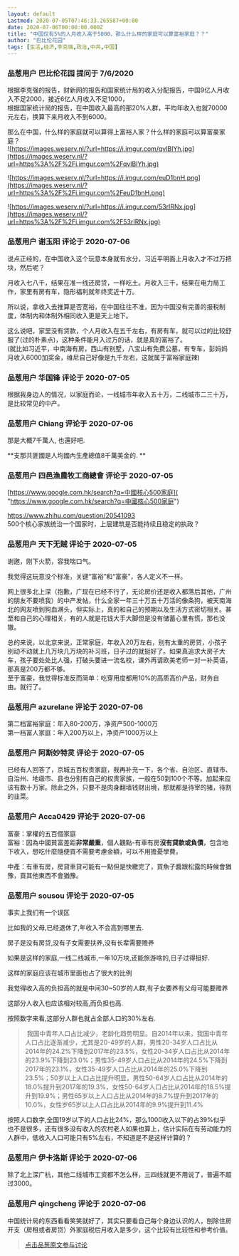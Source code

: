 ```yaml
---
layout: default
Lastmod: 2020-07-05T07:46:33.265587+00:00
date: 2020-07-06T00:00:00.000Z
title: "中国仅有5%的人月收入高于5000，那么什么样的家庭可以算富裕家庭？？"
author: "巴比伦花园"
tags: [生活,经济,李克强,政治,中共,中国]
---
```



### 品葱用户 **巴比伦花园** 提问于 7/6/2020
    
根据李克强的报告，财新网的报告和国家统计局的收入分配报告，中国9亿人月收入不足2000，接近6亿人月收入不足1000，  
根据国家统计局的报告，在中国收入最高的那20%人群，平均年收入也就70000元左右，换算下来月收入不到6000。  
  
那么在中国，什么样的家庭就可以算得上富裕人家？什么样的家庭可以算富豪家庭？  
![https://images.weserv.nl/?url=https://i.imgur.com/qvlBIYh.jpg](https://images.weserv.nl/?url=https%3A%2F%2Fi.imgur.com%2FqvlBIYh.jpg)  
  
![https://images.weserv.nl/?url=https://i.imgur.com/euD1bnH.png](https://images.weserv.nl/?url=https%3A%2F%2Fi.imgur.com%2FeuD1bnH.png)  
  
![https://images.weserv.nl/?url=https://i.imgur.com/53rIRNx.jpg](https://images.weserv.nl/?url=https%3A%2F%2Fi.imgur.com%2F53rIRNx.jpg)
    
                

### 品葱用户 **谢玉阳** 评论于 2020-07-06
        
说点正经的，在中国收入这个玩意本身就有水分，习近平明面上月收入才不过万把块，然后呢？  
  
月收入七八千，结果在准一线还房贷，一样吃土。月收入三千，结果在电力局工作，家里有房有车，隐形福利就年终奖近十万。  
  
所以说，拿收入去推算是否宽裕，在中国往往不准，因为中国没有完善的报税制度，体制内和体制外相同收入更是天上地下。  
  
这么说吧，家里没有贷款，个人月收入在五千左右，有房有车，就可以过的比较舒服了(过的朴素点)，这种条件能月入过万的话，就是真的富裕了。  
(就比如习近平，中南海有房，西山有别墅，八宝山有免费公墓，有专车，彭妈妈月收入6000加奖金，维尼自己好像是九千左右，这就属于富裕家庭辣)
        
                

### 品葱用户 **华国锋** 评论于 2020-07-05
        
根据我身边人的情况，以家庭而论，一线城市年收入五十万，二线城市二三十万，是比较常见的中产。
        
                

### 品葱用户 **Chiang** 评论于 2020-07-06
        
那是大概7千萬人, 也還好吧.  
  
**支那共匪國是人均國內生產總值8千萬美金的. **
        
                

### 品葱用户 **四邑漁農牧工商總會** 评论于 2020-07-05
        
[https://www.google.com.hk/search?q=中國核心500家庭]( "https://www.google.com.hk/search?q=中國核心500家庭")  
  
  
https://www.zhihu.com/question/20541093  
500个核心家族统治一个国家时，上层建筑是否能持续且稳定的执政？
        
                

### 品葱用户 **天下无贼** 评论于 2020-07-05
        
谢邀，刚下火箭，容我喘口气。  
  
我觉得这玩意没个标准，关键“富裕”和“富豪”，各人定义不一样。  
  
网上很多北上深（抱歉，广现在已经不行了，无论房价还是收入都落后其他，广州的朋友不要喷我）的中产发帖，什么全家一年三十万五十万活的像条狗，被天南海北的网友喷到狗血淋头，但实际上，真的和自己的预期以及生活方式密切相关。甚至和自己的心理相关，有的人就是花钱大手大脚但是没有储蓄心里有慌，那也没辙。  
  
  
总的来说，以北京来说，正常家庭，年收入20万左右，别有太重的房贷，小孩子别动不动就上几万块几万块的补习班，日子过的就挺好了。如果真追求大房子大车，孩子要处处比人强，打破头要进一流名校，课外再请欧美老师一对一补英语，那真是200万都不够。  
至于富豪，我觉得标准反而简单：吃穿用度都用10%的高质高价产品，财务自由。就行了。
        
                

### 品葱用户 **azurelane** 评论于 2020-07-06
        
第二档富裕家庭：年入80-200万，净资产500-1000万  
第一档富人家庭：年入200万以上，净资产1000万以上
        
                

### 品葱用户 **阿斯妙特灵** 评论于 2020-07-05
        
已经有人回答了，京城五百权贵家庭，我再补充一下，各个省、自治区、直辖市、自治州、地级市、县也分别有自己的权贵家族，一般在50到100个不等。加起来应该有数十万家。除此之外，只要不是肉身翻墙钱财出境，那就都是待宰的猪，待割的韭菜。
        
                

### 品葱用户 **Acca0429** 评论于 2020-07-06
        
富豪：掌權的五百個家庭  
富裕：因為中國貧富差距**非常嚴重**，個人觀點-有車有房**沒有貸款或負債**，包含地下收入，想吃什麼隨便買不需要考慮金額，可以不用擔憂學費。  
  
中產：有車有房，房貸車貸可能有一點但是快繳完了，買魚子醬跟松露的時候會猶豫，買其他東西不會猶豫。
        
                

### 品葱用户 **sousou** 评论于 2020-07-05
        
事实上我们有一个误区  
  
比如我的父母,已经退休了,年收入不会高到哪里去.  
  
房子是没有房贷,没有子女需要扶养,没有长辈需要赡养  
  
如果是这样的家庭,一线二线城市,一年10万块,还能旅游啥的,日子过得挺好.  
  
这样的家庭应该在城市里面也占了很大的比例  
  
我觉得收入高的负担高的就是中间30~50岁的人群,有子女要养有父母可能要赡养  
  
这部分人收入也应该相对较高,而负担也高.  
  
按照数字来看,这部分人群也就占全部人口的30%左右.  
  

>  我国中青年人口占比减少，老龄化趋势明显。自2014年以来，我国中青年人口占比逐渐减少，尤其是20-49岁的人群，男性20-34岁人口占比从2014年的24.2%下降到2017年的23.5%，女性20-34岁人口占比从2014年的23.9%下降到23.0%；男性35-49岁人口占比从2014年的24.5%下降到2017年的23.1%，女性35-49岁人口占比从2014年的25.0%下降到23.5%；50岁以上人口占比提升明显，男性50-64岁人口占比从2014年的18.0%提升到2017年的19.3%，女性50-64岁人口占比从2014年的18.5%提升到19.9%；男性65岁以上人口占比从2014年的8.7%提升到2017年的10.0%，女性岁65岁以上人口占比从2014年的9.9%提升到11.4%

  
  
  
按照人口数字,全国19岁以下的人口占比24%，那么1000收入以下的占39%似乎也不是很多，还有很多没有收入的农村老人如果也算上，估计实际在有劳动能力的人群中，低收入人口可能只有5%左右，不知道是不是这样计算的？
        
                

### 品葱用户 **伊卡洛斯** 评论于 2020-07-06
        
除了北上深广杭，其他二线城市工资都不怎么样，三四线就更不用说了，普遍不超过3000。
        
                

### 品葱用户 **qingcheng** 评论于 2020-07-06
        
中国统计局的东西看看笑笑就好了，其实只要看自己每个身边认识的人，刨除住房开支（房租或者房贷）外家庭税后月收入是多少，这个比较有比较性和参考价值。
        
                





> [点击品葱原文参与讨论](https://pincong.rocks/question/28102)

